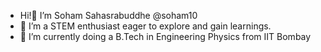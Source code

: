- Hi!👋 I’m Soham Sahasrabuddhe @soham10
- 👀 I’m a STEM enthusiast eager to explore and gain learnings.
- 🌱 I’m currently doing a B.Tech in Engineering Physics from IIT Bombay

<!---
soham10/soham10 is a ✨ special ✨ repository because its `README.md` (this file) appears on your GitHub profile.
You can click the Preview link to take a look at your changes.
--->

